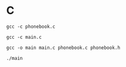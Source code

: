 # C

```
gcc -c phonebook.c
```

```
gcc -c main.c
```

```
gcc -o main main.c phonebook.c phonebook.h
```

```
./main
```
